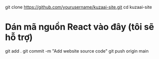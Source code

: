 git clone https://github.com/yourusername/kuzaai-site.git
cd kuzaai-site
# Dán mã nguồn React vào đây (tôi sẽ hỗ trợ)
git add .
git commit -m "Add website source code"
git push origin main
